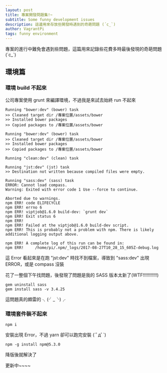 ```yaml
---
layout: post
title: 專案開發問題集!~
subtitle: Some funny development issues
description: 這邊用來存放些開發時遇到的奇葩問題 (´c_`)
author: VagrantPi
tags: funny environment
---
```


專案的進行中難免會遇到些問題，這篇用來記錄些花費多時最後發現的奇葩問題 (´c_`)

## 環境篇

### 環境 build 不起來

公司專案使用 grunt 來編譯環境，不過我是來試去始終 run 不起來

```shell
Running "bower:dev" (bower) task
>> Cleaned target dir /專案位置/assets/bower
>> Installed bower packages
>> Copied packages to /專案位置/assets/bower

Running "bower:dev" (bower) task
>> Cleaned target dir /專案位置/assets/bower
>> Installed bower packages
>> Copied packages to /專案位置/assets/bower

Running "clean:dev" (clean) task

Running "jst:dev" (jst) task
>> Destination not written because compiled files were empty.

Running "sass:dev" (sass) task
ERROR: Cannot load compass.
Warning: Exited with error code 1 Use --force to continue.

Aborted due to warnings.
npm ERR! code ELIFECYCLE
npm ERR! errno 6
npm ERR! viptjob@1.6.0 build-dev: `grunt dev`
npm ERR! Exit status 6
npm ERR! 
npm ERR! Failed at the viptjob@1.6.0 build-dev script.
npm ERR! This is probably not a problem with npm. There is likely additional logging output above.

npm ERR! A complete log of this run can be found in:
npm ERR!     /home/pi/.npm/_logs/2017-08-27T10_28_15_605Z-debug.log
```

這 Error 看起來是在跑 "jst:dev" 時找不到檔案，導致到 "sass:dev" 出現 ERROR，或是 compass 沒裝

花了一整個下午找問題，後發現了問題是我的 SASS 版本太新了(WTF!!!!!!!!!!!)

```shell
gem uninstall sass
gem install sass -v 3.4.25
```

這問題真的頗雷的 ╮(╯_╰)╭


### 環境套件裝不起來

```shell
npm i
```

安裝出現 Error，不過 yarn 卻可以跑完安裝 (´ﾟдﾟ`)

```
npm -g install npm@5.3.0
```

降版後就解決了


更新中~~~~


